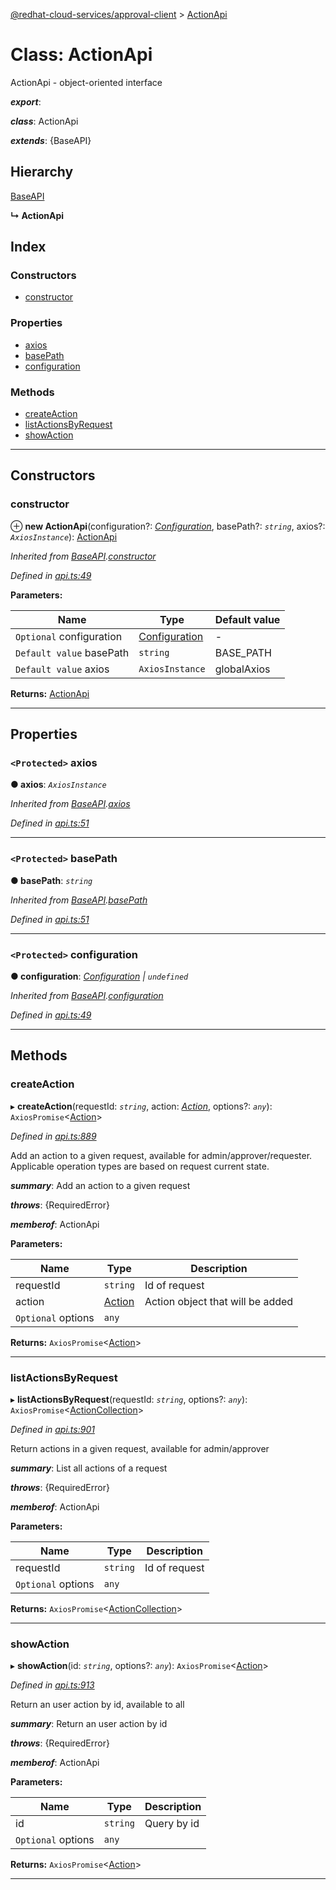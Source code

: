 [@redhat-cloud-services/approval-client](../README.md) > [ActionApi](../classes/actionapi.md)

# Class: ActionApi

ActionApi - object-oriented interface

*__export__*: 

*__class__*: ActionApi

*__extends__*: {BaseAPI}

## Hierarchy

 [BaseAPI](baseapi.md)

**↳ ActionApi**

## Index

### Constructors

* [constructor](actionapi.md#constructor)

### Properties

* [axios](actionapi.md#axios)
* [basePath](actionapi.md#basepath)
* [configuration](actionapi.md#configuration)

### Methods

* [createAction](actionapi.md#createaction)
* [listActionsByRequest](actionapi.md#listactionsbyrequest)
* [showAction](actionapi.md#showaction)

---

## Constructors

<a id="constructor"></a>

###  constructor

⊕ **new ActionApi**(configuration?: *[Configuration](configuration.md)*, basePath?: *`string`*, axios?: *`AxiosInstance`*): [ActionApi](actionapi.md)

*Inherited from [BaseAPI](baseapi.md).[constructor](baseapi.md#constructor)*

*Defined in [api.ts:49](https://github.com/RedHatInsights/javascript-clients/blob/master/packages/approval/api.ts#L49)*

**Parameters:**

| Name | Type | Default value |
| ------ | ------ | ------ |
| `Optional` configuration | [Configuration](configuration.md) | - |
| `Default value` basePath | `string` |  BASE_PATH |
| `Default value` axios | `AxiosInstance` |  globalAxios |

**Returns:** [ActionApi](actionapi.md)

___

## Properties

<a id="axios"></a>

### `<Protected>` axios

**● axios**: *`AxiosInstance`*

*Inherited from [BaseAPI](baseapi.md).[axios](baseapi.md#axios)*

*Defined in [api.ts:51](https://github.com/RedHatInsights/javascript-clients/blob/master/packages/approval/api.ts#L51)*

___
<a id="basepath"></a>

### `<Protected>` basePath

**● basePath**: *`string`*

*Inherited from [BaseAPI](baseapi.md).[basePath](baseapi.md#basepath)*

*Defined in [api.ts:51](https://github.com/RedHatInsights/javascript-clients/blob/master/packages/approval/api.ts#L51)*

___
<a id="configuration"></a>

### `<Protected>` configuration

**● configuration**: *[Configuration](configuration.md) \| `undefined`*

*Inherited from [BaseAPI](baseapi.md).[configuration](baseapi.md#configuration)*

*Defined in [api.ts:49](https://github.com/RedHatInsights/javascript-clients/blob/master/packages/approval/api.ts#L49)*

___

## Methods

<a id="createaction"></a>

###  createAction

▸ **createAction**(requestId: *`string`*, action: *[Action](../modules/action.md)*, options?: *`any`*): `AxiosPromise`<[Action](../modules/action.md)>

*Defined in [api.ts:889](https://github.com/RedHatInsights/javascript-clients/blob/master/packages/approval/api.ts#L889)*

Add an action to a given request, available for admin/approver/requester. Applicable operation types are based on request current state.

*__summary__*: Add an action to a given request

*__throws__*: {RequiredError}

*__memberof__*: ActionApi

**Parameters:**

| Name | Type | Description |
| ------ | ------ | ------ |
| requestId | `string` |  Id of request |
| action | [Action](../modules/action.md) |  Action object that will be added |
| `Optional` options | `any` |

**Returns:** `AxiosPromise`<[Action](../modules/action.md)>

___
<a id="listactionsbyrequest"></a>

###  listActionsByRequest

▸ **listActionsByRequest**(requestId: *`string`*, options?: *`any`*): `AxiosPromise`<[ActionCollection](../interfaces/actioncollection.md)>

*Defined in [api.ts:901](https://github.com/RedHatInsights/javascript-clients/blob/master/packages/approval/api.ts#L901)*

Return actions in a given request, available for admin/approver

*__summary__*: List all actions of a request

*__throws__*: {RequiredError}

*__memberof__*: ActionApi

**Parameters:**

| Name | Type | Description |
| ------ | ------ | ------ |
| requestId | `string` |  Id of request |
| `Optional` options | `any` |

**Returns:** `AxiosPromise`<[ActionCollection](../interfaces/actioncollection.md)>

___
<a id="showaction"></a>

###  showAction

▸ **showAction**(id: *`string`*, options?: *`any`*): `AxiosPromise`<[Action](../modules/action.md)>

*Defined in [api.ts:913](https://github.com/RedHatInsights/javascript-clients/blob/master/packages/approval/api.ts#L913)*

Return an user action by id, available to all

*__summary__*: Return an user action by id

*__throws__*: {RequiredError}

*__memberof__*: ActionApi

**Parameters:**

| Name | Type | Description |
| ------ | ------ | ------ |
| id | `string` |  Query by id |
| `Optional` options | `any` |

**Returns:** `AxiosPromise`<[Action](../modules/action.md)>

___

